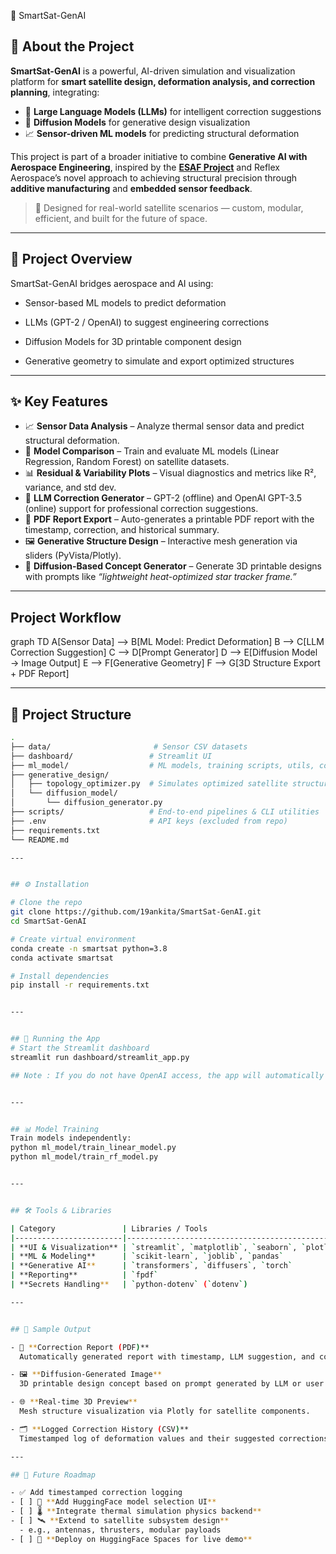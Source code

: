 🚀 SmartSat-GenAI
## 🌌 About the Project

**SmartSat-GenAI** is a powerful, AI-driven simulation and visualization platform for **smart satellite design, deformation analysis, and correction planning**, integrating:

- 🧠 **Large Language Models (LLMs)** for intelligent correction suggestions  
- 🎨 **Diffusion Models** for generative design visualization  
- 📈 **Sensor-driven ML models** for predicting structural deformation  

This project is part of a broader initiative to combine **Generative AI with Aerospace Engineering**, inspired by the [**ESAF Project**](https://www.reflexaerospace.com/additive-manufacturing) and Reflex Aerospace’s novel approach to achieving structural precision through **additive manufacturing** and **embedded sensor feedback**.

> 🚀 Designed for real-world satellite scenarios — custom, modular, efficient, and built for the future of space.
---

## 🧠 Project Overview

SmartSat-GenAI bridges aerospace and AI using:

  - Sensor-based ML models to predict deformation

  - LLMs (GPT-2 / OpenAI) to suggest engineering corrections

  - Diffusion Models for 3D printable component design

  - Generative geometry to simulate and export optimized structures

---

## ✨ Key Features

- 📈 **Sensor Data Analysis** – Analyze thermal sensor data and predict structural deformation.
- 🤖 **Model Comparison** – Train and evaluate ML models (Linear Regression, Random Forest) on satellite datasets.
- 📊 **Residual & Variability Plots** – Visual diagnostics and metrics like R², variance, and std dev.
- 🧠 **LLM Correction Generator** – GPT-2 (offline) and OpenAI GPT-3.5 (online) support for professional correction suggestions.
- 📄 **PDF Report Export** – Auto-generates a printable PDF report with the timestamp, correction, and historical summary.
- 🖼️ **Generative Structure Design** – Interactive mesh generation via sliders (PyVista/Plotly).
- 🎨 **Diffusion-Based Concept Generator** – Generate 3D printable designs with prompts like _“lightweight heat-optimized star tracker frame.”_

---

## Project Workflow

graph TD
A[Sensor Data] --> B[ML Model: Predict Deformation]
B --> C[LLM Correction Suggestion]
C --> D[Prompt Generator]
D --> E[Diffusion Model → Image Output]
E --> F[Generative Geometry]
F --> G[3D Structure Export + PDF Report]


---               

## 📂 Project Structure

```bash
.
├── data/                       # Sensor CSV datasets
├── dashboard/                 # Streamlit UI
├── ml_model/                  # ML models, training scripts, utils, correction model
├── generative_design/
│   ├── topology_optimizer.py  # Simulates optimized satellite structure
│   └── diffusion_model/
│       └── diffusion_generator.py
├── scripts/                   # End-to-end pipelines & CLI utilities
├── .env                       # API keys (excluded from repo)
├── requirements.txt
└── README.md

---


## ⚙️ Installation

# Clone the repo
git clone https://github.com/19ankita/SmartSat-GenAI.git
cd SmartSat-GenAI

# Create virtual environment
conda create -n smartsat python=3.8
conda activate smartsat

# Install dependencies
pip install -r requirements.txt


---


## 🚀 Running the App
# Start the Streamlit dashboard
streamlit run dashboard/streamlit_app.py

## Note : If you do not have OpenAI access, the app will automatically fall back to GPT-2.


---


## 📊 Model Training
Train models independently:
python ml_model/train_linear_model.py
python ml_model/train_rf_model.py


---


## 🛠️ Tools & Libraries

| Category               | Libraries / Tools                                             | Purpose                                      |
|------------------------|---------------------------------------------------------------|----------------------------------------------|
| **UI & Visualization** | `streamlit`, `matplotlib`, `seaborn`, `plotly`               | Interactive dashboard and data plotting      |
| **ML & Modeling**      | `scikit-learn`, `joblib`, `pandas`                           | Model training, persistence, and processing  |
| **Generative AI**      | `transformers`, `diffusers`, `torch`                         | LLM-based corrections & diffusion generation |
| **Reporting**          | `fpdf`                                                       | PDF correction report generation             |
| **Secrets Handling**   | `python-dotenv` (`dotenv`)                                   | Secure environment variable management       |

---


## 📄 Sample Output

- 🧾 **Correction Report (PDF)**  
  Automatically generated report with timestamp, LLM suggestion, and correction history summary.

- 🖼️ **Diffusion-Generated Image**  
  3D printable design concept based on prompt generated by LLM or user input.

- 🌐 **Real-time 3D Preview**  
  Mesh structure visualization via Plotly for satellite components.

- 🗂️ **Logged Correction History (CSV)**  
  Timestamped log of deformation values and their suggested corrections.

---

## 🧪 Future Roadmap

- ✅ Add timestamped correction logging  
- [ ] 🔁 **Add HuggingFace model selection UI**  
- [ ] 🌡️ **Integrate thermal simulation physics backend**  
- [ ] 🛰️ **Extend to satellite subsystem design**  
  - e.g., antennas, thrusters, modular payloads  
- [ ] 🚀 **Deploy on HuggingFace Spaces for live demo**


